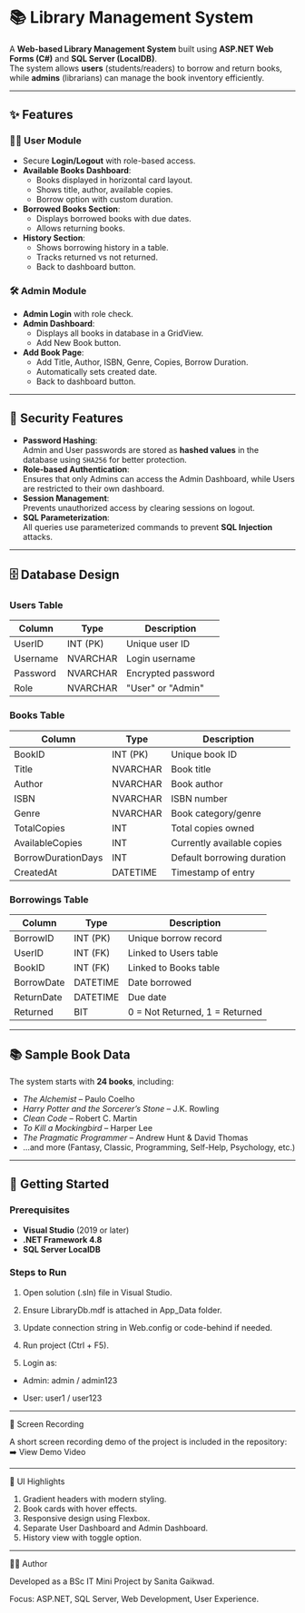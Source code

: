 # 📚 Library Management System

A **Web-based Library Management System** built using **ASP.NET Web Forms (C#)** and **SQL Server (LocalDB)**.  
The system allows **users** (students/readers) to borrow and return books, while **admins** (librarians) can manage the book inventory efficiently.  

---

## ✨ Features

### 👩‍💻 User Module
- Secure **Login/Logout** with role-based access.
- **Available Books Dashboard**:
  - Books displayed in horizontal card layout.
  - Shows title, author, available copies.
  - Borrow option with custom duration.
- **Borrowed Books Section**:
  - Displays borrowed books with due dates.
  - Allows returning books.
- **History Section**:
  - Shows borrowing history in a table.
  - Tracks returned vs not returned.
  - Back to dashboard button.

### 🛠️ Admin Module
- **Admin Login** with role check.
- **Admin Dashboard**:
  - Displays all books in database in a GridView.
  - Add New Book button.
- **Add Book Page**:
  - Add Title, Author, ISBN, Genre, Copies, Borrow Duration.
  - Automatically sets created date.
  - Back to dashboard button.

---

## 🔐 Security Features
- **Password Hashing**:  
  Admin and User passwords are stored as **hashed values** in the database using `SHA256` for better protection.  
- **Role-based Authentication**:  
  Ensures that only Admins can access the Admin Dashboard, while Users are restricted to their own dashboard.  
- **Session Management**:  
  Prevents unauthorized access by clearing sessions on logout.  
- **SQL Parameterization**:  
  All queries use parameterized commands to prevent **SQL Injection** attacks.
  
---

## 🗄️ Database Design

### **Users Table**
| Column      | Type        | Description            |
|-------------|-------------|------------------------|
| UserID      | INT (PK)    | Unique user ID         |
| Username    | NVARCHAR    | Login username         |
| Password    | NVARCHAR    | Encrypted password     |
| Role        | NVARCHAR    | "User" or "Admin"      |

### **Books Table**
| Column             | Type        | Description                      |
|--------------------|-------------|----------------------------------|
| BookID             | INT (PK)    | Unique book ID                   |
| Title              | NVARCHAR    | Book title                       |
| Author             | NVARCHAR    | Book author                      |
| ISBN               | NVARCHAR    | ISBN number                      |
| Genre              | NVARCHAR    | Book category/genre              |
| TotalCopies        | INT         | Total copies owned               |
| AvailableCopies    | INT         | Currently available copies       |
| BorrowDurationDays | INT         | Default borrowing duration       |
| CreatedAt          | DATETIME    | Timestamp of entry               |

### **Borrowings Table**
| Column     | Type        | Description                       |
|------------|-------------|-----------------------------------|
| BorrowID   | INT (PK)    | Unique borrow record              |
| UserID     | INT (FK)    | Linked to Users table             |
| BookID     | INT (FK)    | Linked to Books table             |
| BorrowDate | DATETIME    | Date borrowed                     |
| ReturnDate | DATETIME    | Due date                          |
| Returned   | BIT         | 0 = Not Returned, 1 = Returned    |

---

## 📚 Sample Book Data

The system starts with **24 books**, including:  
- *The Alchemist* – Paulo Coelho  
- *Harry Potter and the Sorcerer’s Stone* – J.K. Rowling  
- *Clean Code* – Robert C. Martin  
- *To Kill a Mockingbird* – Harper Lee  
- *The Pragmatic Programmer* – Andrew Hunt & David Thomas  
- …and more (Fantasy, Classic, Programming, Self-Help, Psychology, etc.)

---

## 🚀 Getting Started

### Prerequisites
- **Visual Studio** (2019 or later)
- **.NET Framework 4.8**
- **SQL Server LocalDB**

### Steps to Run
1. Open solution (.sln) file in Visual Studio.

2. Ensure LibraryDb.mdf is attached in App_Data folder.

3. Update connection string in Web.config or code-behind if needed.

4. Run project (Ctrl + F5).

5. Login as:

 - Admin: admin / admin123

- User: user1 / user123

---

🎥 Screen Recording

A short screen recording demo of the project is included in the repository:
➡️ View Demo Video

---

🎨 UI Highlights

1. Gradient headers with modern styling.
2. Book cards with hover effects.
3. Responsive design using Flexbox.
4. Separate User Dashboard and Admin Dashboard.
5. History view with toggle option.

---

👩‍🏫 Author

Developed as a BSc IT Mini Project by Sanita Gaikwad.

Focus: ASP.NET, SQL Server, Web Development, User Experience.
